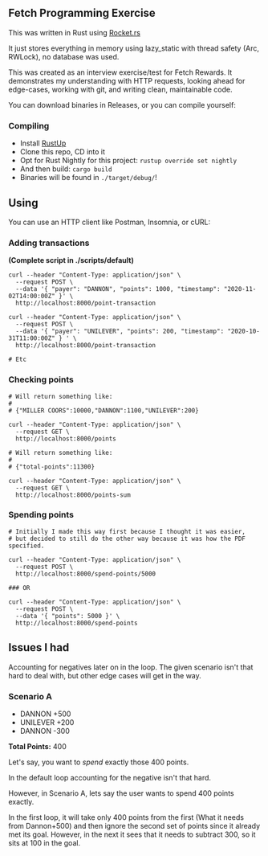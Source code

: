 ## Fetch Programming Exercise

This was written in Rust using [Rocket.rs](https://rocket.rs)

It just stores everything in memory using lazy_static with thread safety (Arc, RWLock), no database was used.

This was created as an interview exercise/test for Fetch Rewards. 
It demonstrates my understanding with HTTP requests, looking ahead for edge-cases, working with git, and writing clean, maintainable code.

You can download binaries in Releases, or you can compile yourself:

### Compiling

- Install [RustUp](https://rustup.rs/)
- Clone this repo, CD into it
- Opt for Rust Nightly for this project: `rustup override set nightly`
- And then build: `cargo build`
- Binaries will be found in `./target/debug/`!

## Using

You can use an HTTP client like Postman, Insomnia, or cURL:

### Adding transactions

**(Complete script in ./scripts/default)**
```shell
curl --header "Content-Type: application/json" \
  --request POST \
  --data '{ "payer": "DANNON", "points": 1000, "timestamp": "2020-11-02T14:00:00Z" }' \
  http://localhost:8000/point-transaction
  
curl --header "Content-Type: application/json" \
  --request POST \
  --data '{ "payer": "UNILEVER", "points": 200, "timestamp": "2020-10-31T11:00:00Z" } ' \
  http://localhost:8000/point-transaction
  
# Etc
```

### Checking points

```shell
# Will return something like:
#
# {"MILLER COORS":10000,"DANNON":1100,"UNILEVER":200}

curl --header "Content-Type: application/json" \
  --request GET \
  http://localhost:8000/points

# Will return something like:
#
# {"total-points":11300}

curl --header "Content-Type: application/json" \
  --request GET \
  http://localhost:8000/points-sum
```

### Spending points

```shell
# Initially I made this way first because I thought it was easier,
# but decided to still do the other way because it was how the PDF specified.

curl --header "Content-Type: application/json" \
  --request POST \
  http://localhost:8000/spend-points/5000
  
### OR

curl --header "Content-Type: application/json" \
  --request POST \
  --data '{ "points": 5000 }' \
  http://localhost:8000/spend-points

```

## Issues I had

Accounting for negatives later on in the loop. The given scenario isn't that hard to deal with, but other edge cases will get in the way.

### Scenario A

- DANNON +500
- UNILEVER +200
- DANNON -300

**Total Points:** 400

Let's say, you want to *spend* exactly those 400 points.

In the default loop accounting for the negative isn't that hard.

However, in Scenario A, lets say the user wants to spend 400 points exactly.


In the first loop, it will take only 400 points from the first (What it needs from Dannon+500) and then ignore the second set of points since it already met its goal. However, in the next it sees that it needs to subtract 300, so it sits at 100 in the goal.




